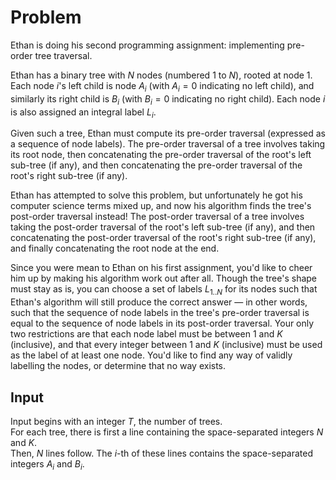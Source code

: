 # Problem

Ethan is doing his second programming assignment: implementing pre-order tree traversal.

Ethan has a binary tree with $N$ nodes (numbered $1$ to $N$), rooted at node $1$. Each node $i$'s left child is node $A_i$ (with $A_i = 0$ indicating no left child), and similarly its right child is $B_i$ (with $B_i = 0$ indicating no right child). Each node $i$ is also assigned an integral label $L_i$.

Given such a tree, Ethan must compute its pre-order traversal (expressed as a sequence of node labels). The pre-order traversal of a tree involves taking its root node, then concatenating the pre-order traversal of the root's left sub-tree (if any), and then concatenating the pre-order traversal of the root's right sub-tree (if any).

Ethan has attempted to solve this problem, but unfortunately he got his computer science terms mixed up, and now his algorithm finds the tree's post-order traversal instead! The post-order traversal of a tree involves taking the post-order traversal of the root's left sub-tree (if any), and then concatenating the post-order traversal of the root's right sub-tree (if any), and finally concatenating the root node at the end.

Since you were mean to Ethan on his first assignment, you'd like to cheer him up by making his algorithm work out after all. Though the tree's shape must stay as is, you can choose a set of labels $L_{1..N}$ for its nodes such that Ethan's algorithm will still produce the correct answer — in other words, such that the sequence of node labels in the tree's pre-order traversal is equal to the sequence of node labels in its post-order traversal. Your only two restrictions are that each node label must be between $1$ and $K$ (inclusive), and that every integer between $1$ and $K$ (inclusive) must be used as the label of at least one node. You'd like to find any way of validly labelling the nodes, or determine that no way exists.

## Input

Input begins with an integer $T$, the number of trees.  
For each tree, there is first a line containing the space-separated integers $N$ and $K$.  
Then, $N$ lines follow. The $i$-th of these lines contains the space-separated integers $A_i$ and $B_i$.
